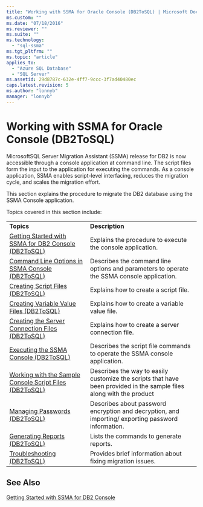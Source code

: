 ```yaml
---
title: "Working with SSMA for Oracle Console (DB2ToSQL) | Microsoft Docs"
ms.custom: ""
ms.date: "07/18/2016"
ms.reviewer: ""
ms.suite: ""
ms.technology: 
  - "sql-ssma"
ms.tgt_pltfrm: ""
ms.topic: "article"
applies_to: 
  - "Azure SQL Database"
  - "SQL Server"
ms.assetid: 29d8787c-632e-4ff7-9ccc-3f7ad40480ec
caps.latest.revision: 5
ms.author: "lonnyb"
manager: "lonnyb"
---
```

# Working with SSMA for Oracle Console (DB2ToSQL)
MicrosoftSQL Server Migration Assistant (SSMA) release for DB2 is now accessible through a console application at command line. The script files form the input to the application for executing the commands. As a console application, SSMA enables script-level interfacing, reduces the migration cycle, and scales the migration effort.  
  
This section explains the procedure to migrate the DB2 database using the SSMA Console application.  
  
Topics covered in this section include:  
  
|||  
|-|-|  
|**Topics**|**Description**|  
|[Getting Started with SSMA  for DB2 Console &#40;DB2ToSQL&#41;](../../ssma/db2/getting-started-with-ssma--for-db2-console--db2tosql-.md)|Explains the procedure to execute the console application.|  
|[Command Line Options in SSMA Console &#40;DB2ToSQL&#41;](../../ssma/db2/command-line-options-in-ssma-console--db2tosql-.md)|Describes the command line options and parameters to operate the SSMA console application.|  
|[Creating Script Files &#40;DB2ToSQL&#41;](../../ssma/db2/creating-script-files--db2tosql-.md)|Explains how to create a script file.|  
|[Creating Variable Value Files &#40;DB2ToSQL&#41;](../../ssma/db2/creating-variable-value-files--db2tosql-.md)|Explains how to create a variable value file.|  
|[Creating the Server Connection Files &#40;DB2ToSQL&#41;](../../ssma/db2/creating-the-server-connection-files--db2tosql-.md)|Explains how to create a server connection file.|  
|[Executing the SSMA Console &#40;DB2ToSQL&#41;](../../ssma/db2/executing-the-ssma-console--db2tosql-.md)|Describes the script file commands to operate the SSMA console application.|  
|[Working with the Sample Console Script Files &#40;DB2ToSQL&#41;](../../ssma/db2/working-with-the-sample-console-script-files--db2tosql-.md)|Describes the way to easily customize the scripts that have been provided in the sample files along with the product|  
|[Managing Passwords &#40;DB2ToSQL&#41;](../../ssma/db2/managing-passwords--db2tosql-.md)|Describes about password encryption and decryption, and importing/ exporting password information.|  
|[Generating Reports &#40;DB2ToSQL&#41;](../../ssma/db2/generating-reports--db2tosql-.md)|Lists the commands to generate reports.|  
|[Troubleshooting &#40;DB2ToSQL&#41;](../../ssma/db2/troubleshooting--db2tosql-.md)|Provides brief information about fixing migration issues.|  
  
## See Also  
[Getting Started with SSMA for DB2 Console](http://msdn.microsoft.com/en-us/f245c017-023e-4880-8721-8908d339525e)  
  

